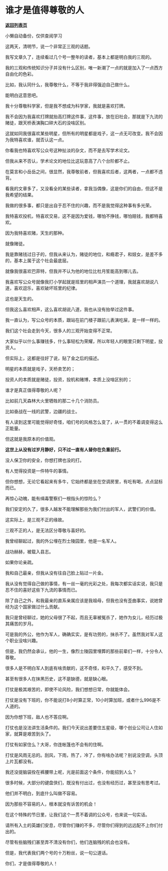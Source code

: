 # 谁才是值得尊敬的人

[**返回列表页**](/gzh/记忆承载3)

小懒自动备份，仅供查阅学习

这两天，清明节，说一个非常正三观的话题。

  

我写文章久了，连续看过几个号一整年的读者，基本上都是明白我的三观的。

  

我的三观和传统知识分子并没有什么区别，唯一新潮了一点的就是加入了一点西方自由化的色彩。

  

比如，我认同什么，我尊敬什么，不等于我非得强迫自己做什么。

  

能明白这意思吧。

  

我十分尊敬科学家，但是我不想成为科学家，我就是喜欢打牌。

  

我不会因为我喜欢打牌就抬高打牌这件事，这件事，放在旧社会，那就是下九流的赌徒，跟天桥表演胸口碎大石的没啥区别。

  

这就如同我很喜欢某些明星，但所有的明星都是戏子，这一点无可改变。我不会因为我特喜欢谁，就否认这一点。

  

你看我也特喜欢写公众号这种扯淡的杂文，而不是去写学术论文。

  

但我从来不否认，学术论文的地位比这玩意高了八个台阶都不止。

  

在莫言和小岳岳之间，很显然，我尊敬前者，但我喜欢后者，这两者，一点都不违背。

  

看我的文章多了，又没看全的某些读者，拿我当偶像，这是你们的自由，但这不是我希望的结果。

  

我做的很多事，都只是出自于忍不住的兴趣，而不是我觉得这种事有多光荣。

  

我特喜欢投机，特喜欢交易，这不是因为爱钱，哪怕不挣钱，哪怕赔钱，我都特喜欢。

  

因为我特喜欢赌，天生的那种。

  

就像赌徒。

  

我是靠赌钱过日子的，但我从来认为，赌徒的地位，和瘾君子，和妓女，是差不多的，基本上属于这个社会最底层。

  

就像我很喜欢巴菲特，但我并不认为他的地位比杜月笙能高到哪儿去。

  

我喜欢写公众号就像我打小学起就是班里的相声演员一个道理，我就喜欢胡说八道，喜欢逗乐，喜欢破坏班里的纪律。

  

这也是天生的。

  

但我这么喜欢相声，这么喜欢胡说八道，我也从没有抬举过这件事。

  

我一直认为，写公众号的本质，跟站在前门楼子跟前儿表演吃屎，是一样一样的。

  

我们这个社会走到今天，很多人的三观开始变得不正常。

  

大家似乎以什么事赚钱多，什么事轻松为荣耀，所以年轻人的眼里只剩下明星，投资人。

  

但实际上，这都是往好了说，贴了金之后的描述。

  

明星的本质就是戏子，天桥卖艺的；

投资人的本质就是赌徒，投资，投机和赌博，本质上没啥区别的；

  

谁才是真正值得尊敬的人呢？

  

比如前几天森林大火里牺牲的那二十几个消防员。

  

比如奋战在一线的武警，边疆的战士。

  

有人读到这里可能觉得好奇怪，咱们号的风格怎么变了，从一贯的不着调变得这么正能量。

  

但这就是我原本的价值观。

  

 **这世上从没有过岁月静好，只不过一直有人替你在负重前行。**

  

没人保卫你的安全，你想打牌也没的打。

  

有人觉得投资是一件特牛的事情。

  

但你想想，无论它看起来有多牛，它始终都是坐在空调房里，有吃有喝，点点鼠标而已。

  

再惊心动魄，能有缉毒警察们一根指头的惊险么？

  

我们安定的久了，很多人越发不能理解那些为我们付出的军人，武警们的价值。

  

这实际上，是三观不正的缘故。

  

三观不正的人，是无法区分尊敬与喜好的。

  

我曾经聊起过，我的外公埋在烈士陵园里，他是一名军人。

  

战功赫赫，被载入县志。

  

如果你论亲疏。

  

我和自己最亲，但我从没有往自己脸上贴过一片金。

  

我从没有觉得自己做的事情，有一丝一毫的光彩之处，我每次都实话实说，我只是忍不住的喜好这些下九流的事情而已。

  

除了自己之外，和我最亲的直系亲属应该是我祖母，但我也没有歪曲事实，说她曾经为这个国家做过什么贡献。

  

我只是曾经聊过，她的父母很了不起，而且无辜被冤杀了，她作为女儿，经历过极其痛苦的岁月。

  

可是我的外公，他作为军人，确确实实，是有功劳的，抹杀不了。虽然我对军人这个职业没啥兴趣。

  

但是，我仍然会承认，他的一生，像烈士陵园里埋葬的那些前辈们一样，十分令人尊敬。

  

很多人是不明白军人到底有啥贡献的，这不奇怪，和平久了，感受不到。

  

甚至有很多人在抹黑历史，这不是缺德，就是缺心眼。

  

打仗是极其艰苦的，即使不论风险，我们想想日常，你就能体会。

  

打仗是没有下班的，你不能说打8小时算正常，10小时算加班，或者什么996是不人道的。

  

因为你想下班，敌人也不答应啊。

  

打仗也是没法讲生活条件的。我们今天说出差要住五星级，哪个创业公司让人住如家，就算是艰苦到头了。

  

打仗有如家住么？大哥，你连帐篷也不会有的住啊。

  

打仗是风雨无忌的。刮风，下雨，热了，冷了，你有啥办法呢？别说没空调，头顶上片瓦都没有。

  

我还没提脑袋拴在裤腰带上呢，光是前面这个条件，你能招到人么？

  

很多时候，大部分的键盘侠们，既没有付出过，也没有经历过，甚至没有思考过。

  

他们并不明白，到底什么叫做不容易。

  

因为那些不容易的人，根本就没有诉苦的机会！

  

在这个特殊的节日里，让我们这个一贯不着调的公众号，也来说一句实话。

  

请所有入土的英雄们安息，尽管你们赚的不多，尽管你们得到的远远配不上你们付出的。

  

尽管有些脑残们甚至弄不清没有你们，他们连脑残的机会也没有。

  

但是，我代表我们两个号的十万粉丝，说一句公道话。

  

你们，才是值得尊敬的人！


